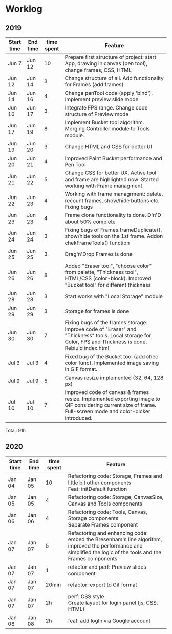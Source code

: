 # Worklog  
## 2019
<table>
  <thead>
    <tr>
      <th>Start time</th>
      <th>End time</th>
      <th>time spent</th>
      <th>Feature</th>
    </tr>
  </thead>
  <tbody>
    <tr>
      <td>Jun 7</td>
      <td>Jun 12</td>
      <td>10</td>
      <td>Prepare first structure of project: start App, drawing in canvas (pen tool), change frames, CSS, HTML
      </td>
    </tr>
    <tr>
      <td>Jun 12</td>
      <td>Jun 14</td>
      <td>3</td>
      <td>Change structure of all. Add functionality for Frames (add frames)</td>
    </tr>
    <tr>
      <td>Jun 14</td>
      <td>Jun 16</td>
      <td>4</td>
      <td>Change penTool code (apply 'bind'). Implement preview slide mode</td>
    </tr>
    <tr>
      <td>Jun 16</td>
      <td>Jun 17</td>
      <td>3</td>
      <td>Integrate FPS range. Change code structure of Preview mode</td>
    </tr>
    <tr>
      <td>Jun 17</td>
      <td>Jun 19</td>
      <td>8</td>
      <td>Implement Bucket tool algorithm. Merging Controller module to Tools module.</td>
    </tr>
    <tr>
      <td>Jun 19</td>
      <td>Jun 20</td>
      <td>3</td>
      <td>Change HTML and CSS for better UI</td>
    </tr>
    <tr>
      <td>Jun 20</td>
      <td>Jun 21</td>
      <td>4</td>
      <td>Improved Paint Bucket performance and Pen Tool</td>
    </tr>
    <tr>
      <td>Jun 21</td>
      <td>Jun 22</td>
      <td>5</td>
      <td>Change CSS for better UX. Active tool and frame are highlighted now. Started working with Frame managment</td>
    </tr>
    <tr>
      <td>Jun 22</td>
      <td>Jun 23</td>
      <td>4</td>
      <td>Working with frame managrment: delete, recount frames, show/hide buttons etc. Fixing bugs</td>
    </tr>
    <tr>
      <td>Jun 23</td>
      <td>Jun 23</td>
      <td>4</td>
      <td>Frame clone functionality is done. D'n'D about 50% complete</td>
    </tr>
    <tr>
      <td>Jun 24</td>
      <td>Jun 24</td>
      <td>3</td>
      <td>Fixing bugs of Frames.frameDuplicate(), show/hide tools on the 1st frame. Addon chekFrameTools() function</td>
    </tr>
    <tr>
      <td>Jun 25</td>
      <td>Jun 25</td>
      <td>3</td>
      <td>Drag'n'Drop Frames is done</td>
    </tr>
    <tr>
      <td>Jun 26</td>
      <td>Jun 26</td>
      <td>8</td>
      <td>Added "Eraser tool", "choose color" from palette, "Thickness tool", HTML/CSS (color-block). Improved "Bucket
        tool" for different thickness</td>
    </tr>
    <tr>
      <td>Jun 28</td>
      <td>Jun 28</td>
      <td>3</td>
      <td>Start works with "Local Storage" module</td>
    </tr>
    <tr>
      <td>Jun 29</td>
      <td>Jun 29</td>
      <td>3</td>
      <td>Storage for frames is done</td>
    </tr>
    <tr>
      <td>Jun 30</td>
      <td>Jun 30</td>
      <td>7</td>
      <td>Fixing bugs of the frames storage. Improve code of "Eraser" and "Thickness" tools. Local storage for Color, FPS and Thickness is done. Rebiuld index.html</td>
    </tr>
    <tr>
      <td>Jul 3</td>
      <td>Jul 3</td>
      <td>4</td>
      <td>Fixed bug of the Bucket tool (add chec color func). Implemented image saving in GIF format.</td>
    </tr>
    <tr>
      <td>Jul 9</td>
      <td>Jul 9</td>
      <td>5</td>
      <td>Canvas resize implemented (32, 64, 128 px)</td>
    </tr>
    <tr>
      <td>Jul 10</td>
      <td>Jul 10</td>
      <td>7</td>
      <td>Improved code of canvas & frames resize. Implemented exporting image to GIF considering current size of frame. Full-screen mode and color-picker introduced.</td>
    </tr>
  </tbody>
</table>

Total: 91h

## 2020
<table>
  <thead>
    <tr>
      <th>Start time</th>
      <th>End time</th>
      <th>time spent</th>
      <th>Feature</th>
    </tr>
  </thead>
  <tbody>
    <tr>
      <td>Jan 04</td>
      <td>Jan 05</td>
      <td>10</td>
      <td>Refactoring code: Storage, Frames and little bit other components<br>Feat: initDefault function</td>
    </tr>
    <tr>
      <td>Jan 05</td>
      <td>Jan 05</td>
      <td>4</td>
      <td>Refactoring code: Storage, CanvasSize, Canvas and Tools components</td>
    </tr>
    <tr>
      <td>Jan 06</td>
      <td>Jan 06</td>
      <td>4</td>
      <td>Refactoring code: Tools, Canvas, Storage components<br>Separate Frames component</td>
    </tr>
    <tr>
      <td>Jan 07</td>
      <td>Jan 07</td>
      <td>5</td>
      <td>Refactoring and enhancing code: embed the Bresenham's line algorithm, improved the performance and simplified the logic of the tools and the Frames components</td>
    </tr>
    <tr>
      <td>Jan 07</td>
      <td>Jan 07</td>
      <td>1</td>
      <td>refactor and perf: Preview slides component</td>
    </tr>
    <tr>
      <td>Jan 07</td>
      <td>Jan 07</td>
      <td>20min</td>
      <td>refactor: export to Gif format</td>
    </tr>
    <tr>
      <td>Jan 07</td>
      <td>Jan 07</td>
      <td>2h</td>
      <td>perf: CSS style<br>Create layuot for login panel (js, CSS, HTML)</td>
    </tr>
    <tr>
      <td>Jan 08</td>
      <td>Jan 08</td>
      <td>2h</td>
      <td>feat: add logIn via Google account</td>
    </tr>
  </tbody>
</table>
